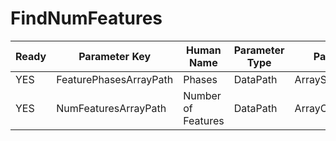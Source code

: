 # FindNumFeatures #

| Ready | Parameter Key | Human Name | Parameter Type | Parameter Class |
|-------|---------------|------------|-----------------|----------------|
| YES | FeaturePhasesArrayPath | Phases | DataPath | ArraySelectionParameter |
| YES | NumFeaturesArrayPath | Number of Features | DataPath | ArrayCreationParameter |
